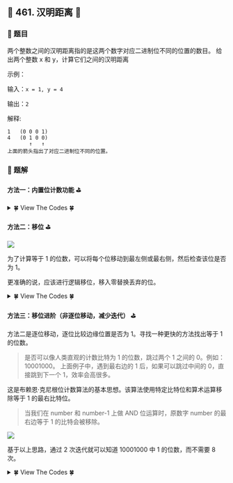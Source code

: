 ## &#127800; 461. 汉明距离 &#127800;

### &#127826; 题目
两个整数之间的汉明距离指的是这两个数字对应二进制位不同的位置的数目。
给出两个整数 x 和 y，计算它们之间的汉明距离

示例：

输入：`x = 1, y = 4`

输出：`2`

解释:
```
1   (0 0 0 1)
4   (0 1 0 0)
       ↑   ↑
上面的箭头指出了对应二进制位不同的位置。
```

### &#127826; 题解
#### 方法一：内置位计数功能 &#9971;

<details>
<summary>&#127808; View The Codes &#127808;</summary>

```java
class Solution {
    public int hammingDistance(int x, int y) {
        return Integer.bitCount(x ^ y); 
    }
}
```
</details>
  
#### 方法二：移位 &#9971;


![](http://lc-dDwI9S44.cn-n1.lcfile.com/ek7VjuazqH32jWKckBT4Lwi0KzwdVkrR/461_shift.png)

为了计算等于 1 的位数，可以将每个位移动到最左侧或最右侧，然后检查该位是否为 1。

更准确的说，应该进行逻辑移位，移入零替换丢弃的位。

<details>
<summary>&#127808; View The Codes &#127808;</summary>

```java
class Solution {
  public int hammingDistance(int x, int y) {
    int xor = x ^ y;
    int distance = 0;
    while (xor != 0) {
      if (xor % 2 == 1)
        distance += 1;
      xor = xor >> 1;
    }
    return distance;
  }
}
```
</details>


#### 方法三：移位进阶（非逐位移动，减少迭代） &#9971;

方法二是逐位移动，逐位比较边缘位置是否为 1。寻找一种更快的方法找出等于 1 的位数。
> 是否可以像人类直观的计数比特为 1 的位数，跳过两个 1 之间的 0。例如：10001000。
上面例子中，遇到最右边的 1 后，如果可以跳过中间的 0，直接跳到下一个 1，效率会高很多。

这是布赖恩·克尼根位计数算法的基本思想。该算法使用特定比特位和算术运算移除等于 1 的最右比特位。

> 当我们在 number 和 number-1 上做 AND 位运算时，原数字 number 的最右边等于 1 的比特会被移除。

![](http://lc-dDwI9S44.cn-n1.lcfile.com/UDBsWmpCxsW5KufGjuFbrQyLCogoKftF/461_brian.png)

基于以上思路，通过 2 次迭代就可以知道 10001000 中 1 的位数，而不需要 8 次。
<details>
<summary>&#127808; View The Codes &#127808;</summary>

```java
class Solution {
  public int hammingDistance(int x, int y) {
    int xor = x ^ y;
    int distance = 0;
    while (xor != 0) {
      distance += 1;
      // remove the rightmost bit of '1'
      xor = xor & (xor - 1);
    }
    return distance;
  }
}
```
</details>